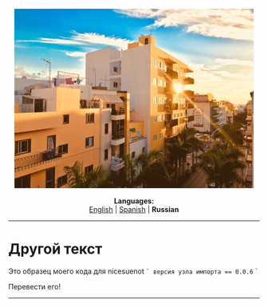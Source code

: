 <p align="center"><img src="https://github.com/markolofsen/nicesuenot/blob/master/.banners/banner_ru.jpg?raw=1" /></p>
<p align="center"><b>Languages:</b><br /><a href="https://github.com/markolofsen/nicesuenot/blob/master/README.md">English</a> | <a href="https://github.com/markolofsen/nicesuenot/blob/master/README_es.md">Spanish</a> | <b>Russian</b></p>

---

# Другой текст
Это образец моего кода для nicesuenot
`` `
версия узла импорта == 0.0.6
`` `

Перевести его!

---

